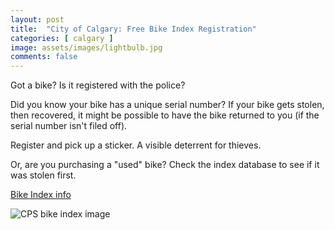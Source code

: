 ```yaml
---
layout: post
title:  "City of Calgary: Free Bike Index Registration"
categories: [ calgary ]
image: assets/images/lightbulb.jpg
comments: false
---
```


Got a bike?  Is it registered with the police?

Did you know your bike has a unique serial number?  If your bike gets stolen, then recovered, it might be possible to have the bike returned to you (if the serial number isn't filed off).

Register and pick up a sticker.  A visible deterrent for thieves.

Or, are you purchasing a "used" bike?  Check the index database to see if it was stolen first.



[Bike Index info](https://www.calgary.ca/cps/public-services/bike-index.html)

![CPS bike index image](https://www.calgary.ca/cps/public-services/bike-index/_jcr_content/root/maincontentpar/responsivegrid/grid_layout/column-790317ce-5414-460c-ab1c-6c198c838ada0/image.img.jpeg/1593104546840/bike-index-graphic.jpeg)

